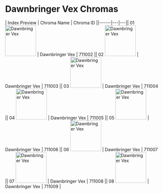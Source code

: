 # Dawnbringer Vex Chromas

| Index  Preview | Chroma Name | Chroma ID ||------|---|---|| 01  <img src='https://raw.communitydragon.org/latest/plugins/rcp-be-lol-game-data/global/default/v1/champion-chroma-images/711/711002.png' alt='Dawnbringer Vex' width='100'> | Dawnbringer Vex | 711002 || 02  <img src='https://raw.communitydragon.org/latest/plugins/rcp-be-lol-game-data/global/default/v1/champion-chroma-images/711/711003.png' alt='Dawnbringer Vex' width='100'> | Dawnbringer Vex | 711003 || 03  <img src='https://raw.communitydragon.org/latest/plugins/rcp-be-lol-game-data/global/default/v1/champion-chroma-images/711/711004.png' alt='Dawnbringer Vex' width='100'> | Dawnbringer Vex | 711004 || 04  <img src='https://raw.communitydragon.org/latest/plugins/rcp-be-lol-game-data/global/default/v1/champion-chroma-images/711/711005.png' alt='Dawnbringer Vex' width='100'> | Dawnbringer Vex | 711005 || 05  <img src='https://raw.communitydragon.org/latest/plugins/rcp-be-lol-game-data/global/default/v1/champion-chroma-images/711/711006.png' alt='Dawnbringer Vex' width='100'> | Dawnbringer Vex | 711006 || 06  <img src='https://raw.communitydragon.org/latest/plugins/rcp-be-lol-game-data/global/default/v1/champion-chroma-images/711/711007.png' alt='Dawnbringer Vex' width='100'> | Dawnbringer Vex | 711007 || 07  <img src='https://raw.communitydragon.org/latest/plugins/rcp-be-lol-game-data/global/default/v1/champion-chroma-images/711/711008.png' alt='Dawnbringer Vex' width='100'> | Dawnbringer Vex | 711008 || 08  <img src='https://raw.communitydragon.org/latest/plugins/rcp-be-lol-game-data/global/default/v1/champion-chroma-images/711/711009.png' alt='Dawnbringer Vex' width='100'> | Dawnbringer Vex | 711009 |